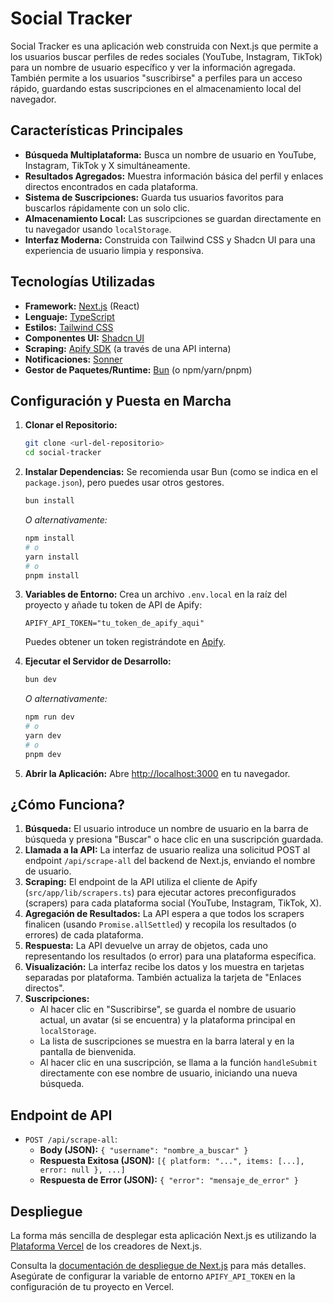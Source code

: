 # Social Tracker

Social Tracker es una aplicación web construida con Next.js que permite a los usuarios buscar perfiles de redes sociales (YouTube, Instagram, TikTok) para un nombre de usuario específico y ver la información agregada. También permite a los usuarios "suscribirse" a perfiles para un acceso rápido, guardando estas suscripciones en el almacenamiento local del navegador.

## Características Principales

*   **Búsqueda Multiplataforma:** Busca un nombre de usuario en YouTube, Instagram, TikTok y X simultáneamente.
*   **Resultados Agregados:** Muestra información básica del perfil y enlaces directos encontrados en cada plataforma.
*   **Sistema de Suscripciones:** Guarda tus usuarios favoritos para buscarlos rápidamente con un solo clic.
*   **Almacenamiento Local:** Las suscripciones se guardan directamente en tu navegador usando `localStorage`.
*   **Interfaz Moderna:** Construida con Tailwind CSS y Shadcn UI para una experiencia de usuario limpia y responsiva.

## Tecnologías Utilizadas

*   **Framework:** [Next.js](https://nextjs.org/) (React)
*   **Lenguaje:** [TypeScript](https://www.typescriptlang.org/)
*   **Estilos:** [Tailwind CSS](https://tailwindcss.com/)
*   **Componentes UI:** [Shadcn UI](https://ui.shadcn.com/)
*   **Scraping:** [Apify SDK](https://apify.com/) (a través de una API interna)
*   **Notificaciones:** [Sonner](https://sonner.emilkowal.ski/)
*   **Gestor de Paquetes/Runtime:** [Bun](https://bun.sh/) (o npm/yarn/pnpm)

## Configuración y Puesta en Marcha

1.  **Clonar el Repositorio:**
    ```bash
    git clone <url-del-repositorio>
    cd social-tracker
    ```

2.  **Instalar Dependencias:**
    Se recomienda usar Bun (como se indica en el `package.json`), pero puedes usar otros gestores.
    ```bash
    bun install
    ```
    *O alternativamente:*
    ```bash
    npm install
    # o
    yarn install
    # o
    pnpm install
    ```

3.  **Variables de Entorno:**
    Crea un archivo `.env.local` en la raíz del proyecto y añade tu token de API de Apify:
    ```plaintext:.env.local
    APIFY_API_TOKEN="tu_token_de_apify_aqui"
    ```
    Puedes obtener un token registrándote en [Apify](https://apify.com/).

4.  **Ejecutar el Servidor de Desarrollo:**
    ```bash
    bun dev
    ```
    *O alternativamente:*
    ```bash
    npm run dev
    # o
    yarn dev
    # o
    pnpm dev
    ```

5.  **Abrir la Aplicación:**
    Abre [http://localhost:3000](http://localhost:3000) en tu navegador.

## ¿Cómo Funciona?

1.  **Búsqueda:** El usuario introduce un nombre de usuario en la barra de búsqueda y presiona "Buscar" o hace clic en una suscripción guardada.
2.  **Llamada a la API:** La interfaz de usuario realiza una solicitud POST al endpoint `/api/scrape-all` del backend de Next.js, enviando el nombre de usuario.
3.  **Scraping:** El endpoint de la API utiliza el cliente de Apify (`src/app/lib/scrapers.ts`) para ejecutar actores preconfigurados (scrapers) para cada plataforma social (YouTube, Instagram, TikTok, X).
4.  **Agregación de Resultados:** La API espera a que todos los scrapers finalicen (usando `Promise.allSettled`) y recopila los resultados (o errores) de cada plataforma.
5.  **Respuesta:** La API devuelve un array de objetos, cada uno representando los resultados (o error) para una plataforma específica.
6.  **Visualización:** La interfaz recibe los datos y los muestra en tarjetas separadas por plataforma. También actualiza la tarjeta de "Enlaces directos".
7.  **Suscripciones:**
    *   Al hacer clic en "Suscribirse", se guarda el nombre de usuario actual, un avatar (si se encuentra) y la plataforma principal en `localStorage`.
    *   La lista de suscripciones se muestra en la barra lateral y en la pantalla de bienvenida.
    *   Al hacer clic en una suscripción, se llama a la función `handleSubmit` directamente con ese nombre de usuario, iniciando una nueva búsqueda.

## Endpoint de API

*   `POST /api/scrape-all`:
    *   **Body (JSON):** `{ "username": "nombre_a_buscar" }`
    *   **Respuesta Exitosa (JSON):** `[{ platform: "...", items: [...], error: null }, ...]`
    *   **Respuesta de Error (JSON):** `{ "error": "mensaje_de_error" }`

## Despliegue

La forma más sencilla de desplegar esta aplicación Next.js es utilizando la [Plataforma Vercel](https://vercel.com/new?utm_medium=default-template&filter=next.js&utm_source=create-next-app&utm_campaign=create-next-app-readme) de los creadores de Next.js.

Consulta la [documentación de despliegue de Next.js](https://nextjs.org/docs/app/building-your-application/deploying) para más detalles. Asegúrate de configurar la variable de entorno `APIFY_API_TOKEN` en la configuración de tu proyecto en Vercel.
